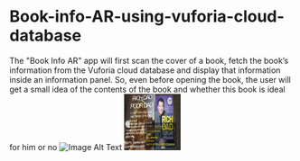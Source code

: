 # Book-info-AR-using-vuforia-cloud-database
 The "Book Info AR" app will first scan the cover of a book, fetch the book’s information from the Vuforia cloud database and display that information inside an information panel. So, even before opening the book, the user will get a small idea of the contents of the book and whether this book is ideal for him or no
 ![Image Alt Text](https://github.com/MounikaDasa/Book-info-AR-using-vuforia-cloud-database/blob/main/Screenshot%20(105).png=100*100)
<img src="https://github.com/MounikaDasa/Book-info-AR-using-vuforia-cloud-database/blob/main/Screenshot%20(105).png" alt="Image Alt Text" width="100" height="100">
